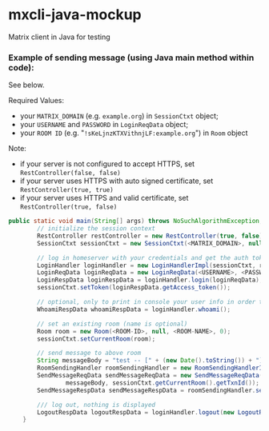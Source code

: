 # mxcli-java-mockup
Matrix client in Java for testing


### Example of sending message (using Java main method within code):
See below.

Required Values:
* your ```MATRIX_DOMAIN``` (e.g. ```example.org```) in ```SessionCtxt``` object;
* your ```USERNAME``` and ```PASSWORD```  in ```LoginReqData``` object;
* your ```ROOM ID``` (e.g. "```!sKeLjnzKTXVithnjLF:example.org```") in  ```Room``` object

Note: 
* if your server is not configured to accept HTTPS, set ```RestController(false, false)```
* if your server uses HTTPS with auto signed certificate, set ```RestController(true, true)```
* if your server uses HTTPS and valid certificate, set ```RestController(true, false)```
```Java
public static void main(String[] args) throws NoSuchAlgorithmException, KeyManagementException {
        // initialize the session context
        RestController restController = new RestController(true, false);
        SessionCtxt sessionCtxt = new SessionCtxt(<MATRIX_DOMAIN>, null, null);

        // log in homeserver with your credentials and get the auth token
        LoginHandler loginHandler = new LoginHandlerImpl(sessionCtxt, restController);
        LoginReqData loginReqData = new LoginReqData(<USERNAME>, <PASSWORD>);
        LoginRespData loginRespData = loginHandler.login(loginReqData);
        sessionCtxt.setToken(loginRespData.getAccess_token());

        // optional, only to print in console your user info in order to check token is ok
        WhoamiRespData whoamiRespData = loginHandler.whoami();

        // set an existing room (name is optional)
        Room room = new Room(<ROOM-ID>, null, <ROOM-NAME>, 0);
        sessionCtxt.setCurrentRoom(room);

        // send message to above room
        String messageBody = "test -- [" + (new Date().toString()) + "] --";
        RoomSendingHandler roomSendingHandler = new RoomSendingHandlerImpl(sessionCtxt, restController);
        SendMessageReqData sendMessageReqData = new SendMessageReqData(RoomSendingHandler.MSGTYPE_TEXT_TYPE,
                messageBody, sessionCtxt.getCurrentRoom().getTxnId());
        SendMessageRespData sendMessageRespData = roomSendingHandler.sendMessage(sendMessageReqData);

        /// log out, nothing is displayed
        LogoutRespData logoutRespData = loginHandler.logout(new LogoutReqData());
    }
```
